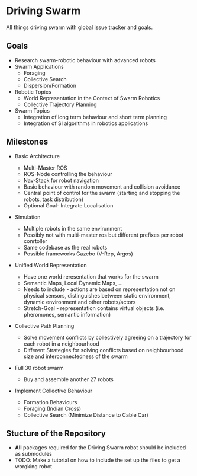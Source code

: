 # Driving Swarm
All things driving swarm with global issue tracker and goals.

## Goals
* Research swarm-robotic behaviour with advanced robots
* Swarm Applications
  * Foraging
  * Collective Search
  * Dispersion/Formation
* Robotic Topics
  * World Representation in the Context of Swarm Robotics
  * Collective Trajectory Planning
* Swarm Topics
  * Integration of long term behaviour and short term planning
  * Integration of SI algorithms in robotics applications
  
 
## Milestones

* Basic Architecture
  * Multi-Master ROS
  * ROS-Node controlling the behaviour
  * Nav-Stack for robot navigation
  * Basic behaviour with random movement and collision avoidance
  * Central point of control for the swarm (starting and stopping the robots, task distribution)
  * Optional Goal- Integrate Localisation
  
* Simulation
  * Multiple robots in the same environment
  * Possibly not with multi-master ros but different prefixes per robot conrtoller
  * Same codebase as the real robots
  * Possible frameworks Gazebo (V-Rep, Argos)
  
* Unified World Representation
  * Have one world reresentation that works for the swarm
  * Semantic Maps, Local Dynamic Maps, ...
  * Needs to include - actions are based on representation not on physical sensors, distinguishes between static environment, dynamic environment and other robots/actors
  * Stretch-Goal - representation contains virtual objects (i.e. pheromones, semantic information)
  
* Collective Path Planning
  * Solve movement conflicts by collectively agreeing on a trajectory for each robot in a neighbourhood
  * Different Strategies for solving conflicts based on neighbourhood size and interconnectedness of the swarm

* Full 30 robot swarm
  * Buy and assemble another 27 robots
  
* Implement Collective Behaviour
  * Formation Behaviours
  * Foraging (Indian Cross)
  * Collective Search (Minimize Distance to Cable Car)

## Stucture of the Repository

* **All** packages required for the Driving Swarm robot should be included as submodules
* TODO: Make a tutorial on how to include the set up the files to get a worgking robot
